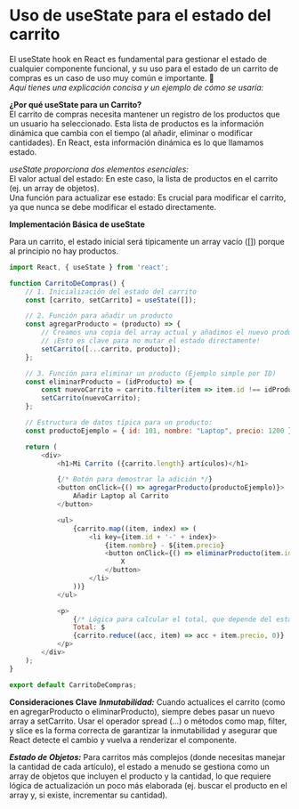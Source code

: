 # Uso de useState para el estado del carrito

El useState hook en React es fundamental para gestionar el estado de cualquier 
componente funcional, y su uso para el estado de un carrito de compras es un caso 
de uso muy común e importante. 🛒  
*Aquí tienes una explicación concisa y un ejemplo de cómo se usaría:*  

**¿Por qué useState para un Carrito?**  
El carrito de compras necesita mantener un registro de los productos que un usuario ha seleccionado. Esta lista de productos es la información dinámica que cambia con el tiempo (al añadir, eliminar o modificar cantidades). En React, esta información dinámica es lo que llamamos estado.  

*useState proporciona dos elementos esenciales:*  
El valor actual del estado: En este caso, la lista de productos en el carrito (ej. un array de objetos).  
Una función para actualizar ese estado: Es crucial para modificar el carrito, ya que nunca se debe modificar el estado directamente.  

**Implementación Básica de useState**  

Para un carrito, el estado inicial será típicamente un array vacío ([]) porque al principio no hay productos.  

```JavaScript
import React, { useState } from 'react';

function CarritoDeCompras() {
    // 1. Inicialización del estado del carrito
    const [carrito, setCarrito] = useState([]);

    // 2. Función para añadir un producto
    const agregarProducto = (producto) => {
        // Creamos una copia del array actual y añadimos el nuevo producto
        // ¡Esto es clave para no mutar el estado directamente!
        setCarrito([...carrito, producto]);
    };

    // 3. Función para eliminar un producto (Ejemplo simple por ID)
    const eliminarProducto = (idProducto) => {
        const nuevoCarrito = carrito.filter(item => item.id !== idProducto);
        setCarrito(nuevoCarrito);
    };

    // Estructura de datos típica para un producto:
    const productoEjemplo = { id: 101, nombre: "Laptop", precio: 1200 };

    return (
        <div>
            <h1>Mi Carrito ({carrito.length} artículos)</h1>

            {/* Botón para demostrar la adición */}
            <button onClick={() => agregarProducto(productoEjemplo)}>
                Añadir Laptop al Carrito
            </button>

            <ul>
                {carrito.map((item, index) => (
                    <li key={item.id + '-' + index}>
                        {item.nombre} - ${item.precio}
                        <button onClick={() => eliminarProducto(item.id)}>
                            X
                        </button>
                    </li>
                ))}
            </ul>

            <p>
                {/* Lógica para calcular el total, que depende del estado 'carrito' */}
                Total: $
                {carrito.reduce((acc, item) => acc + item.precio, 0)}
            </p>
        </div>
    );
}

export default CarritoDeCompras;

```

**Consideraciones Clave**
***Inmutabilidad:*** Cuando actualices el carrito (como en agregarProducto o eliminarProducto), siempre debes pasar un nuevo array a setCarrito. Usar el operador spread (...) o métodos como map, filter, y slice es la forma correcta de garantizar la inmutabilidad y asegurar que React detecte el cambio y vuelva a renderizar el componente.  

***Estado de Objetos:*** Para carritos más complejos (donde necesitas manejar la cantidad de cada artículo), el estado a menudo se gestiona como un array de objetos que incluyen el producto y la cantidad, lo que requiere lógica de actualización un poco más elaborada (ej. buscar el producto en el array y, si existe, incrementar su cantidad).
